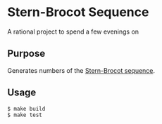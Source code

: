 # Stern-Brocot Sequence
A rational project to spend a few evenings on

## Purpose
Generates numbers of the [Stern-Brocot sequence](https://en.wikipedia.org/wiki/Stern%E2%80%93Brocot_tree).

## Usage
```
$ make build
$ make test
```
